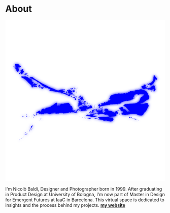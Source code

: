 # About

![](images/LOGO_BT.png)

I'm Nicolò Baldi, Designer and Photographer born in 1999. 
After graduating in Product Design at University of Bologna, I'm now part of Master in Design for Emergent Futures at IaaC in Barcelona. This virtual space is dedicated to insights and the process behind my projects. **[my website](https://community.emergentfutures.io/courses/5566525/content)**
